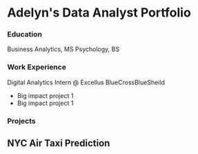 # Adelyn's Data Analyst Portfolio

### Education
 Business Analytics, MS
 Psychology, BS

### Work Experience
 Digital Analytics Intern @ Excellus BlueCrossBlueSheild
 - Big impact project 1
 - Big impact project 1




### Projects
NYC Air Taxi Prediction
-

 
